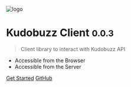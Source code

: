 
![logo](https://dashboard.kudobuzz.com/static/media/kb-icon.cc263da7.svg)

# Kudobuzz Client <small>0.0.3</small>

> Client library to interact with Kudobuzz API

- Accessible from the Browser 
- Accessible from the Server



[Get Started](quickstart)
[GitHub](https://github.com/kudobuzz/kbjs-clients)
